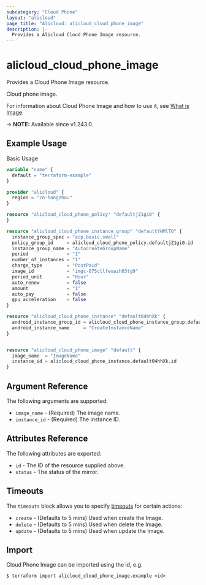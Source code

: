 ```yaml
---
subcategory: "Cloud Phone"
layout: "alicloud"
page_title: "Alicloud: alicloud_cloud_phone_image"
description: |-
  Provides a Alicloud Cloud Phone Image resource.
---
```


# alicloud_cloud_phone_image

Provides a Cloud Phone Image resource.

Cloud phone image.

For information about Cloud Phone Image and how to use it, see [What is Image](https://next.api.alibabacloud.com/document/eds-aic/2023-09-30/CreateCustomImage).

-> **NOTE:** Available since v1.243.0.

## Example Usage

Basic Usage

```terraform
variable "name" {
  default = "terraform-example"
}

provider "alicloud" {
  region = "cn-hangzhou"
}

resource "alicloud_cloud_phone_policy" "defaultjZ1gi0" {
}

resource "alicloud_cloud_phone_instance_group" "defaultYHMlTO" {
  instance_group_spec = "acp.basic.small"
  policy_group_id     = alicloud_cloud_phone_policy.defaultjZ1gi0.id
  instance_group_name = "AutoCreateGroupName"
  period              = "1"
  number_of_instances = "1"
  charge_type         = "PostPaid"
  image_id            = "imgc-075cllfeuazh03tg9"
  period_unit         = "Hour"
  auto_renew          = false
  amount              = "1"
  auto_pay            = false
  gpu_acceleration    = false
}

resource "alicloud_cloud_phone_instance" "default04hhXk" {
  android_instance_group_id = alicloud_cloud_phone_instance_group.defaultYHMlTO.id
  android_instance_name     = "CreateInstanceName"
}


resource "alicloud_cloud_phone_image" "default" {
  image_name  = "ImageName"
  instance_id = alicloud_cloud_phone_instance.default04hhXk.id
}
```

## Argument Reference

The following arguments are supported:
* `image_name` - (Required) The image name.
* `instance_id` - (Required) The instance ID.

## Attributes Reference

The following attributes are exported:
* `id` - The ID of the resource supplied above.
* `status` - The status of the mirror.

## Timeouts

The `timeouts` block allows you to specify [timeouts](https://www.terraform.io/docs/configuration-0-11/resources.html#timeouts) for certain actions:
* `create` - (Defaults to 5 mins) Used when create the Image.
* `delete` - (Defaults to 5 mins) Used when delete the Image.
* `update` - (Defaults to 5 mins) Used when update the Image.

## Import

Cloud Phone Image can be imported using the id, e.g.

```shell
$ terraform import alicloud_cloud_phone_image.example <id>
```